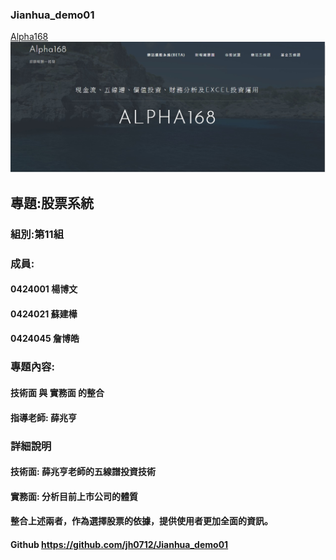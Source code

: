 ### Jianhua_demo01

[Alpha168](http://blog.wessiorfinance.com/)
![ppp](alpha168.jpg)

## 專題:股票系統
### 組別:第11組
### 成員:
#### 0424001 楊博文
#### 0424021 蘇建樺
#### 0424045 詹博皓
### 專題內容:
#### 技術面 與 實務面 的整合
#### 指導老師: 薛兆亨
### 詳細說明
#### 技術面: 薛兆亨老師的五線譜投資技術
#### 實務面: 分析目前上市公司的體質
#### 整合上述兩者，作為選擇股票的依據，提供使用者更加全面的資訊。
#### Github https://github.com/jh0712/Jianhua_demo01

